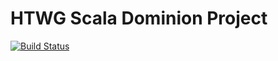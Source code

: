 # **HTWG Scala Dominion Project**
[![Build Status](https://travis-ci.org/Involute1/de.htwg.se.dominion.svg?branch=Development_Luis)](https://travis-ci.org/Involute1/de.htwg.se.dominion)
